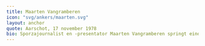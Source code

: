 ```yaml
---
title: Maarten Vangramberen
icon: "svg/ankers/maarten.svg"
layout: anchor
quote: Aarschot, 17 november 1978
bio: Sporzajournalist en -presentator Maarten Vangramberen springt eind 2016 eventjes bij voor een paar collega's die afwezig zijn voor het presenteren van Het Journaal om 18 uur en het late journaal.
---
```

